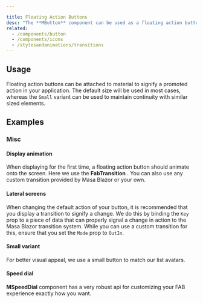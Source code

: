 ```yaml
---

title: Floating Action Buttons
desc: "The **MButton** component can be used as a floating action button. This provides an application with a main point of action. Combined with the `MSpeedDial` component, you can create a diverse set of functions available for your users."
related:
  - /components/button
  - /components/icons
  - /stylesandanimations/transitions
---
```


## Usage

Floating action buttons can be attached to material to signify a promoted action in your application. The default size will be used in most cases, whereas the `Small` variant can be used to maintain continuity with similar sized elements.

<floating-action-buttons-usage></floating-action-buttons-usage>

## Examples

### Misc

#### Display animation

When displaying for the first time, a floating action button should animate onto the screen. Here we use the **FabTransition** . You can also use any custom transition provided by Masa Blazor or your own.

<example file="" />

#### Lateral screens

When changing the default action of your button, it is recommended that you display a transition to signify a change. We do this by binding the `Key` prop to a piece of data that can properly signal a change in action to the Masa Blazor transition system. While you can use a custom transition for this, ensure that you set the `Mode` prop to `OutIn`.

<example file="" />

#### Small variant

For better visual appeal, we use a small button to match our list avatars.

<example file="" />

#### Speed dial

**MSpeedDial** component has a very robust api for customizing your FAB experience exactly how you want.

<example file="" />




